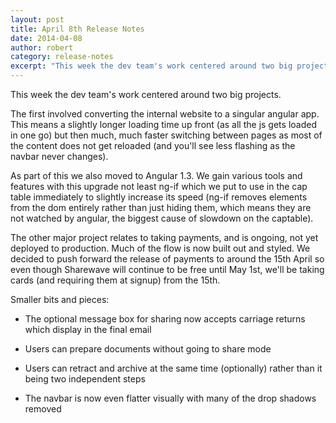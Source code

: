 ```yaml
---
layout: post
title: April 8th Release Notes
date: 2014-04-08
author: robert
category: release-notes
excerpt: "This week the dev team's work centered around two big projects: converting to a single angular app, and preparing to take payments."
---
```


This week the dev team's work centered around two big projects.

The first involved converting the internal website to a singular angular app. This means a slightly longer loading time up front (as all the js gets loaded in one go) but then much, much faster switching between pages as most of the content does not get reloaded (and you'll see less flashing as the navbar never changes).

As part of this we also moved to Angular 1.3. We gain various tools and features with this upgrade not least ng-if which we put to use in the cap table immediately to slightly increase its speed (ng-if removes elements from the dom entirely rather than just hiding them, which means they are not watched by angular, the biggest cause of slowdown on the captable).

The other major project relates to taking payments, and is ongoing, not yet deployed to production. Much of the flow is now built out and styled. We decided to push forward the release of payments to around the 15th April so even though Sharewave will continue to be free until May 1st, we'll be taking cards (and requiring them at signup) from the 15th.

Smaller bits and pieces:

- The optional message box for sharing now accepts carriage returns which display in the final email

- Users can prepare documents without going to share mode

- Users can retract and archive at the same time (optionally) rather than it being two independent steps

- The navbar is now even flatter visually with many of the drop shadows removed

